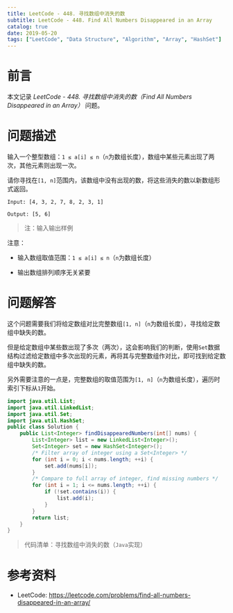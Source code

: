 ```yaml
---
title: LeetCode - 448. 寻找数组中消失的数
subtitle: LeetCode - 448. Find All Numbers Disappeared in an Array
catalog: true
date: 2019-05-20
tags: ["LeetCode", "Data Structure", "Algorithm", "Array", "HashSet"]
---
```


# 前言

本文记录 *LeetCode - 448. 寻找数组中消失的数（Find All Numbers Disappeared in an Array）* 问题。

# 问题描述

输入一个整型数组：`1 ≤ a[i] ≤ n`（`n`为数组长度），数组中某些元素出现了两次，其他元素则出现一次。

请你寻找在`[1, n]`范围内，该数组中没有出现的数，将这些消失的数以新数组形式返回。

```plain
Input: [4, 3, 2, 7, 8, 2, 3, 1]

Output: [5, 6]
```
> 注：输入输出样例

注意：

- 输入数组取值范围：`1 ≤ a[i] ≤ n`（`n`为数组长度）

- 输出数组排列顺序无关紧要

# 问题解答

这个问题需要我们将给定数组对比完整数组`[1, n]`（`n`为数组长度），寻找给定数组中缺失的数。

但是给定数组中某些数出现了多次（两次），这会影响我们的判断，使用`Set`数据结构过滤给定数组中多次出现的元素，再将其与完整数组作对比，即可找到给定数组中缺失的数。

另外需要注意的一点是，完整数组的取值范围为`[1, n]`（`n`为数组长度），遍历时索引下标从`1`开始。

```java
import java.util.List;
import java.util.LinkedList;
import java.util.Set;
import java.util.HashSet;
public class Solution {
    public List<Integer> findDisappearedNumbers(int[] nums) {
        List<Integer> list = new LinkedList<Integer>();
        Set<Integer> set = new HashSet<Integer>();
        /* Filter array of integer using a Set<Integer> */
        for (int i = 0; i < nums.length; ++i) {
            set.add(nums[i]);
        }
        /* Compare to full array of integer, find missing numbers */
        for (int i = 1; i <= nums.length; ++i) {
            if (!set.contains(i)) {
                list.add(i);
            }
        }
        return list;
    }
}
```
> 代码清单：寻找数组中消失的数（`Java`实现）

# 参考资料

- LeetCode: https://leetcode.com/problems/find-all-numbers-disappeared-in-an-array/

